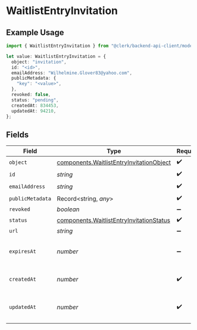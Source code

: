 # WaitlistEntryInvitation

## Example Usage

```typescript
import { WaitlistEntryInvitation } from "@clerk/backend-api-client/models/components";

let value: WaitlistEntryInvitation = {
  object: "invitation",
  id: "<id>",
  emailAddress: "Wilhelmine.Glover83@yahoo.com",
  publicMetadata: {
    "key": "<value>",
  },
  revoked: false,
  status: "pending",
  createdAt: 834453,
  updatedAt: 94210,
};
```

## Fields

| Field                                                                                                | Type                                                                                                 | Required                                                                                             | Description                                                                                          | Example                                                                                              |
| ---------------------------------------------------------------------------------------------------- | ---------------------------------------------------------------------------------------------------- | ---------------------------------------------------------------------------------------------------- | ---------------------------------------------------------------------------------------------------- | ---------------------------------------------------------------------------------------------------- |
| `object`                                                                                             | [components.WaitlistEntryInvitationObject](../../models/components/waitlistentryinvitationobject.md) | :heavy_check_mark:                                                                                   | N/A                                                                                                  |                                                                                                      |
| `id`                                                                                                 | *string*                                                                                             | :heavy_check_mark:                                                                                   | N/A                                                                                                  |                                                                                                      |
| `emailAddress`                                                                                       | *string*                                                                                             | :heavy_check_mark:                                                                                   | N/A                                                                                                  |                                                                                                      |
| `publicMetadata`                                                                                     | Record<string, *any*>                                                                                | :heavy_check_mark:                                                                                   | N/A                                                                                                  |                                                                                                      |
| `revoked`                                                                                            | *boolean*                                                                                            | :heavy_minus_sign:                                                                                   | N/A                                                                                                  | false                                                                                                |
| `status`                                                                                             | [components.WaitlistEntryInvitationStatus](../../models/components/waitlistentryinvitationstatus.md) | :heavy_check_mark:                                                                                   | N/A                                                                                                  | pending                                                                                              |
| `url`                                                                                                | *string*                                                                                             | :heavy_minus_sign:                                                                                   | N/A                                                                                                  |                                                                                                      |
| `expiresAt`                                                                                          | *number*                                                                                             | :heavy_minus_sign:                                                                                   | Unix timestamp of expiration.<br/>                                                                   |                                                                                                      |
| `createdAt`                                                                                          | *number*                                                                                             | :heavy_check_mark:                                                                                   | Unix timestamp of creation.<br/>                                                                     |                                                                                                      |
| `updatedAt`                                                                                          | *number*                                                                                             | :heavy_check_mark:                                                                                   | Unix timestamp of last update.<br/>                                                                  |                                                                                                      |